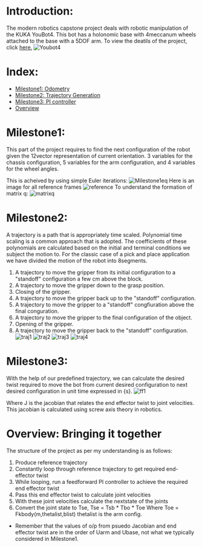 # Introduction:
The modern robotics capstone project deals with robotic manipulation of the KUKA YouBot4. This bot has a holonomic base with 4meccanum wheels attached to the base with a 5DOF arm. To view the deatils of the project, click [here.](http://hades.mech.northwestern.edu/index.php/Mobile_Manipulation_Capstone)
![Youbot4](https://user-images.githubusercontent.com/45617702/98544270-c38ca280-22b9-11eb-86b6-fb0704d4810a.PNG)

# Index:
- [Milestone1: Odometry](#Milestone1)
- [Milestone2: Trajectory Generation](#Milestone2)
- [Milestone3: PI controller](#Milestone3)
- [Overview](#Overview)

<a name="Milestone1"></a>
# Milestone1:
This part of the project requires to find the next configuration of the robot given the 12vector representation of current orientation.
3 variables for the chassis configuration, 5 variables for the arm configuration, and 4 variables for the wheel angles.

This is acheived by using simple Euler iterations:
![Milestone1eq](https://user-images.githubusercontent.com/45617702/98543538-a73c3600-22b8-11eb-9dd8-7fab669bbb0b.PNG)
Here is an image for all reference frames
![reference](http://hades.mech.northwestern.edu/images/3/33/Yb-book.png)
To understand the formation of matrix q:
![matrixq](https://user-images.githubusercontent.com/45617702/128624267-ad9824ad-3afb-481f-b554-5016750d3450.jpeg)

<a name="Milestone2"></a>
# Milestone2:
A trajectory is a path that is appropriately time scaled. Polynomial time scaling
is a common approach that is adopted. The coefficients of these polynomials are
calculated based on the initial and terminal conditions we subject the motion to.
For the classic case of a pick and place application we have divided the motion of
the robot into 8segments.
1. A trajectory to move the gripper from its initial configuration to a "standoff"
configuration a few cm above the block.
2. A trajectory to move the gripper down to the grasp position.
3. Closing of the gripper.
4. A trajectory to move the gripper back up to the "standoff" configuration.
5. A trajectory to move the gripper to a "standoff" congfiuration above the final
conguration.
6. A trajectory to move the gripper to the final configuration of the object.
7. Opening of the gripper.
8. A trajectory to move the gripper back to the "standoff" configuration.
![traj1](https://user-images.githubusercontent.com/45617702/128625061-40ce377b-b956-44d0-ae1a-f691c875a1a1.png)
![traj2](https://user-images.githubusercontent.com/45617702/128624574-0fe7789e-6993-4613-806a-e3ffa7dc96d9.png)
![traj3](https://user-images.githubusercontent.com/45617702/128624596-4262b65c-7e1f-49af-b1e3-3746d07a8251.png)
![traj4](https://user-images.githubusercontent.com/45617702/128624620-b32657ce-d22e-4834-ab4e-aae73c6a941e.png)

<a name="Milestone3"></a>
# Milestone3:
With the help of our
predefined trajectory, we can calculate the desired twist required to move the
bot from current desired configuration to next desired configuration in unit time
expressed in {s}.
![ff1](https://user-images.githubusercontent.com/45617702/128624689-bded01a8-9f0e-4929-9608-69d4b2515ce4.png)

Where J is the jacobian that relates the end effector twist to joint velocities. This
jacobian is calculated using screw axis theory in robotics.

<a name="Overview"></a>
# Overview: Bringing it together
The structure of the project as per my understanding is as follows:
1. Produce reference trajectory
2. Constantly loop through reference trajectory to get required end-effector twist
3. While looping, run a feedforward PI controller to achieve the required end effector twist
4. Pass this end effector twist to calculate joint velocities
5. With these joint velocities calculate the nextstate of the joints
6. Convert the joint state to Tse, Tse = Tsb * Tbo * Toe
  Where Toe = Fkbody(m,thetalist,blist)
  thetalist is the arm config.
- Remember that the values of o/p from psuedo Jacobian and end effector twist are in the order of Uarm and Ubase, not what we typically considered in Milestone1.
